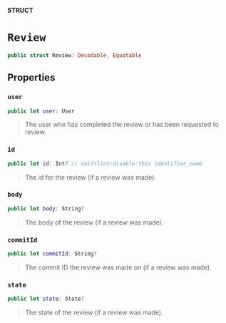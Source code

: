 **STRUCT**

# `Review`

```swift
public struct Review: Decodable, Equatable
```

## Properties
### `user`

```swift
public let user: User
```

> The user who has completed the review or has been requested to review.

### `id`

```swift
public let id: Int? // swiftlint:disable:this identifier_name
```

> The id for the review (if a review was made).

### `body`

```swift
public let body: String?
```

> The body of the review (if a review was made).

### `commitId`

```swift
public let commitId: String?
```

> The commit ID the review was made on (if a review was made).

### `state`

```swift
public let state: State?
```

> The state of the review (if a review was made).
